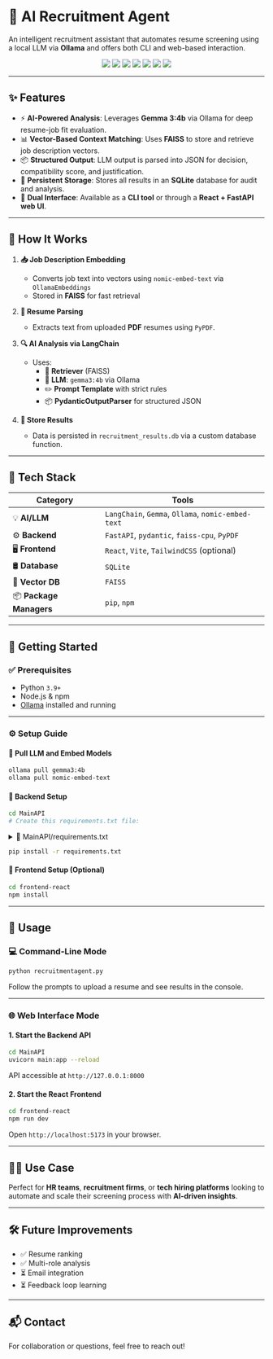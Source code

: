 
# 🤖 AI Recruitment Agent

An intelligent recruitment assistant that automates resume screening using a local LLM via **Ollama** and offers both CLI and web-based interaction.

<p align="center">
  <img src="https://img.shields.io/badge/LLM-Gemma%204b-blueviolet?style=for-the-badge&logo=OpenAI&logoColor=white"/>
  <img src="https://img.shields.io/badge/Framework-LangChain-green?style=for-the-badge&logo=python&logoColor=white"/>
  <img src="https://img.shields.io/badge/Local%20LLM-Ollama-4B0082?style=for-the-badge&logoColor=white"/>
  <img src="https://img.shields.io/badge/Framework-FastAPI-009688?style=for-the-badge&logo=fastapi&logoColor=white"/>
  <img src="https://img.shields.io/badge/Frontend-React-61DAFB?style=for-the-badge&logo=react&logoColor=black"/>
  <img src="https://img.shields.io/badge/Vector%20DB-FAISS-0044CC?style=for-the-badge"/>
  <img src="https://img.shields.io/badge/Database-SQLite-003B57?style=for-the-badge&logo=sqlite&logoColor=white"/>
</p>

---

## ✨ Features

- ⚡ **AI-Powered Analysis**: Leverages **Gemma 3:4b** via Ollama for deep resume-job fit evaluation.
- 📊 **Vector-Based Context Matching**: Uses **FAISS** to store and retrieve job description vectors.
- 📦 **Structured Output**: LLM output is parsed into JSON for decision, compatibility score, and justification.
- 💾 **Persistent Storage**: Stores all results in an **SQLite** database for audit and analysis.
- 🧰 **Dual Interface**: Available as a **CLI tool** or through a **React + FastAPI web UI**.

---

## 🧠 How It Works

1. **📥 Job Description Embedding**
   - Converts job text into vectors using `nomic-embed-text` via `OllamaEmbeddings`
   - Stored in **FAISS** for fast retrieval

2. **📄 Resume Parsing**
   - Extracts text from uploaded **PDF** resumes using `PyPDF`.

3. **🔍 AI Analysis via LangChain**
   - Uses:
     - 🔁 **Retriever** (FAISS)
     - 🧠 **LLM**: `gemma3:4b` via Ollama
     - ✏️ **Prompt Template** with strict rules
     - 📦 **PydanticOutputParser** for structured JSON

4. **💾 Store Results**
   - Data is persisted in `recruitment_results.db` via a custom database function.

---

## 🧰 Tech Stack

| Category    | Tools |
|-------------|-------|
| 💡 **AI/LLM** | `LangChain`, `Gemma`, `Ollama`, `nomic-embed-text` |
| ⚙️ **Backend** | `FastAPI`, `pydantic`, `faiss-cpu`, `PyPDF` |
| 🖥️ **Frontend** | `React`, `Vite`, `TailwindCSS` (optional) |
| 🛢️ **Database** | `SQLite` |
| 🧠 **Vector DB** | `FAISS` |
| 📦 **Package Managers** | `pip`, `npm` |

---

## 🚀 Getting Started

### ✅ Prerequisites

- Python `3.9+`
- Node.js & npm
- [Ollama](https://ollama.com/) installed and running

---

### ⚙️ Setup Guide

#### 🔹 Pull LLM and Embed Models

```bash
ollama pull gemma3:4b
ollama pull nomic-embed-text
```

#### 🔹 Backend Setup

```bash
cd MainAPI
# Create this requirements.txt file:
```

<details>
<summary>📄 MainAPI/requirements.txt</summary>

```txt
fastapi
uvicorn[standard]
langchain
langchain-community
langchain-ollama
pydantic
pypdf
faiss-cpu
python-dotenv
python-multipart
```

</details>

```bash
pip install -r requirements.txt
```

#### 🔹 Frontend Setup (Optional)

```bash
cd frontend-react
npm install
```

---

## 🧪 Usage

### 💻 Command-Line Mode

```bash
python recruitmentagent.py
```

Follow the prompts to upload a resume and see results in the console.

---

### 🌐 Web Interface Mode

#### 1. Start the Backend API

```bash
cd MainAPI
uvicorn main:app --reload
```

API accessible at `http://127.0.0.1:8000`

#### 2. Start the React Frontend

```bash
cd frontend-react
npm run dev
```

Open `http://localhost:5173` in your browser.

---


## 🧑‍💼 Use Case

Perfect for **HR teams**, **recruitment firms**, or **tech hiring platforms** looking to automate and scale their screening process with **AI-driven insights**.

---

## 🛠️ Future Improvements

- ✅ Resume ranking
- ✅ Multi-role analysis
- ⏳ Email integration
- ⏳ Feedback loop learning

---

## 📬 Contact

For collaboration or questions, feel free to reach out!
